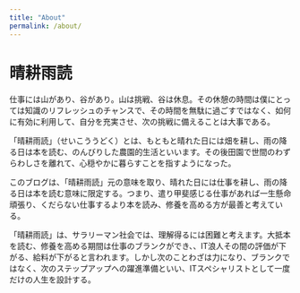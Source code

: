 ```yaml
---
title: "About"
permalink: /about/
---
```


# 晴耕雨読
仕事には山があり、谷があり。山は挑戦、谷は休息。その休憩の時間は僕にとっては知識のリフレッシュのチャンスで、その時間を無駄に過ごすではなく、如何に有効に利用して、自分を充実させ、次の挑戦に備えることは大事である。

「晴耕雨読」（せいこううどく）とは、もともと晴れた日には畑を耕し、雨の降る日は本を読む、のんびりした農園的生活といいます。その後田園で世間のわずらわしさを離れて、心穏やかに暮らすことを指すようになった。

このブログは、「晴耕雨読」元の意味を取り、晴れた日には仕事を耕し、雨の降る日は本を読む意味に限定する。つまり、遣り甲斐感じる仕事があれば一生懸命頑張り、くだらない仕事するより本を読み、修養を高める方が最善と考えている。

「晴耕雨読」は、サラリーマン社会では、理解得るには困難と考えます。大抵本を読む、修養を高める期間は仕事のブランクができ、、IT浪人その間の評価が下がる、給料が下がると言われます。しかし次のことわざは力になり、ブランクではなく、次のステップアップへの躍進準備といい、ITスペシャリストとして一度だけの人生を設計する。
